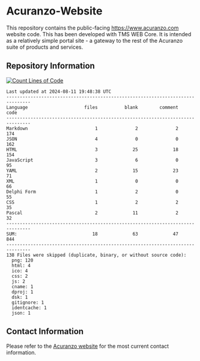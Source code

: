 # Acuranzo-Website
This repository contains the public-facing https://www.acuranzo.com website code. This has been developed with TMS WEB Core. It is intended as a relatively simple portal site - a gateway to the rest of the Acuranzo suite of products and services. 

## Repository Information
[![Count Lines of Code](https://github.com/lanboss-ltd/Acuranzo-Website/actions/workflows/main.yml/badge.svg)](https://github.com/lanboss-ltd/Acuranzo-Website/actions/workflows/main.yml)
<!--CLOC-START -->
```
Last updated at 2024-08-11 19:48:38 UTC
-------------------------------------------------------------------------------
Language                     files          blank        comment           code
-------------------------------------------------------------------------------
Markdown                         1              2              2            174
JSON                             4              0              0            162
HTML                             3             25             18            154
JavaScript                       3              6              0             95
YAML                             2             15             23             71
XML                              1              0              0             66
Delphi Form                      1              2              0             55
CSS                              1              2              2             35
Pascal                           2             11              2             32
-------------------------------------------------------------------------------
SUM:                            18             63             47            844
-------------------------------------------------------------------------------
138 Files were skipped (duplicate, binary, or without source code):
  png: 120
  html: 4
  ico: 4
  css: 2
  js: 2
  cname: 1
  dproj: 1
  dsk: 1
  gitignore: 1
  identcache: 1
  json: 1
```
<!--CLOC-END-->

## Contact Information
Please refer to the [Acuranzo website](https://www.acuranzo.com) for the most current contact information.
